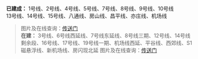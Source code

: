 **已建成：**
1号线、2号线、4号线、5号线、7号线、8号线、9号线、10号线  
13号线、14号线、15号线、八通线、房山线、昌平线、亦庄线、机场线  
> 图片及在线查询：[传送门][1]  
**在建：**
3号线、6号线西延线、7号线东延线、8号线三期、12号线、14号线剩余段、16号线、17号线、19号线一期、机场线西延、平谷线、西郊线、S1磁悬浮线、新机场线、房闪现北延
> 图片及在线查询：[传送门][2]

[1]:	http://www.bjsubway.com/subwaymap/station_map.html
[2]:	http://dy.163.com/wemedia/article/detail/BIFJ2J5A05148FTC.html